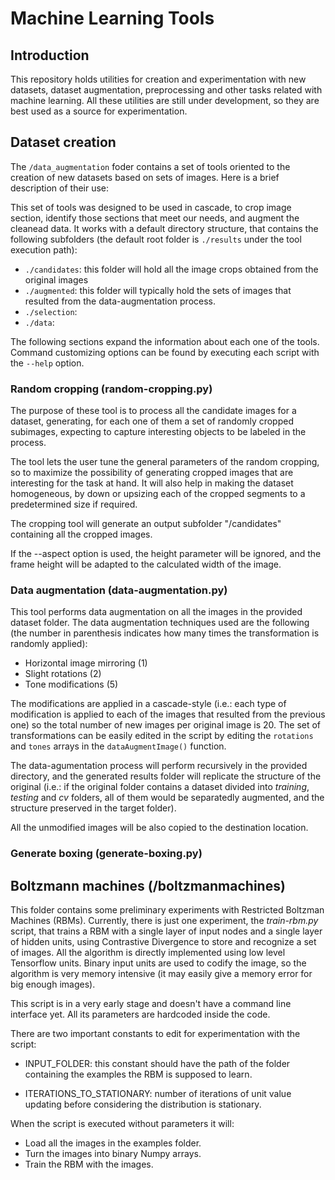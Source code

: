 # Machine Learning Tools

## Introduction

This repository holds utilities for creation and experimentation with new datasets,
dataset augmentation, preprocessing and other tasks related with machine learning. All 
these utilities are still under development, so they are best used as a source for 
experimentation.

## Dataset creation

The `/data_augmentation` foder contains a set of tools oriented to the creation of new
datasets based on sets of images. Here is a brief description of their use:
 
 
 
This set of tools was designed to be used in cascade, to crop image section, identify 
those sections that meet our needs, and augment the cleanead data. It works with a
default directory structure, that contains the following subfolders (the default
root folder is `./results` under the tool execution path):

* `./candidates`: this folder will hold all the image crops obtained from the original images
* `./augmented`: this folder will typically hold the sets of images that resulted from the data-augmentation process.
* `./selection`:
* `./data`:


The following sections expand the information about each one of the tools. Command customizing options can be found 
by executing each script with the `--help` option. 

### Random cropping (random-cropping.py)

The purpose of these tool is to process all the candidate images for a dataset, generating, for each one of them
a set of randomly cropped subimages, expecting to capture interesting objects to be labeled in the process.
        
The tool lets the user tune the general parameters of the random cropping, so to maximize the possibility
of generating cropped images that are interesting for the task at hand. It will also help in making the
dataset homogeneous, by down or upsizing each of the cropped segments to a predetermined size if required.
        
The cropping tool will generate an output subfolder "/candidates" containing all the cropped images.
        
If the --aspect option is used, the height parameter will be ignored, and the frame height will be adapted
to the calculated width of the image.


### Data augmentation (data-augmentation.py)

This tool performs data augmentation on all the images in the provided dataset folder. The data augmentation 
techniques used are the following (the number in parenthesis indicates how many times the transformation is
randomly applied):
        
* Horizontal image mirroring (1) 
* Slight rotations (2)
* Tone modifications (5)

The modifications are applied in a cascade-style (i.e.: each type of modification is applied to each of the
images that resulted from the previous one) so the total number of new images per original image is 20. The
set of transformations can be easily edited in the script by editing the `rotations` and `tones` arrays in the
`dataAugmentImage()` function.

The data-agumentation process will perform recursively in the provided directory, and the generated results
folder will replicate the structure of the original (i.e.: if the original folder contains a dataset divided
into *training*, *testing* and *cv* folders, all of them would be separatedly augmented, and the structure preserved 
in the target folder).

All the unmodified images will be also copied to the destination location.

### Generate boxing (generate-boxing.py)


## Boltzmann machines (/boltzmanmachines)

This folder contains some preliminary experiments with Restricted Boltzman Machines (RBMs).
Currently, there is just one experiment, the *train-rbm.py* script, that trains a RBM
with a single layer of input nodes and a single layer of hidden units, using Contrastive
Divergence to store and recognize a set of images. All the algorithm is directly
implemented using low level Tensorflow units. Binary input units are used to codify the
image, so the algorithm is very memory intensive (it may easily give a memory error for
big enough images).

This script is in a very early stage and doesn't have a command line interface yet. All 
its parameters are hardcoded inside the code. 

There are two important constants to edit for experimentation with the script:

* INPUT_FOLDER: this constant should have the path of the folder containing the examples
 the RBM is supposed to learn.

* ITERATIONS_TO_STATIONARY: number of iterations of unit value updating before considering 
the distribution is stationary.

When the script is executed without parameters it will:
* Load all the images in the examples folder.
* Turn the images into binary Numpy arrays.
* Train the RBM with the images.



